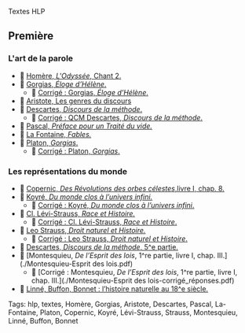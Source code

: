 Textes HLP

## Première

### L'art de la parole

- 📄 [Homère, *L'Odyssée*, Chant 2.](./Homère-L_Odyssée-Chant_2-Pénélope.pdf)
- 📄 [Gorgias, _Éloge d’Hélène_.](./Gorgias-Éloge_Hélène.pdf)
  - 📄 [Corrigé : Gorgias, _Éloge d’Hélène_.](./Gorgias-Éloge_Hélène-Corrigé2.pdf)
- 📄 [Aristote, Les genres du discours](./Aristote-Les_genres_du_discours.pdf)
- 📄 [Descartes, _Discours de la méthode_.](./Descartes_QCM.pdf)
  - 📄 [Corrigé : QCM Descartes, _Discours de la méthode_.](./Descartes_QCM-Corrigé.pdf)
- 📄 [Pascal, *Préface pour un Traité du vide.*](./Pascal-Traité_du_vide-Préface-La_science_et_la_religion.pdf)
- 📄 [La Fontaine, *Fables.*](./La_Fontaine-Le_droit_du_plus_fort.pdf)
- 📄 [Platon, _Gorgias_.](./Sujets_0-HLP-Platon.pdf)
  - 📄 [Corrigé : Platon, _Gorgias_.](./Platon-Gorgias-Sujet_0-Corrigé_philo.pdf)

### Les représentations du monde

- 📄 [Copernic, _Des Révolutions des orbes célestes_,livre I, chap. 8.](./Copernic-Des_révolutions_des_orbites_célestes.pdf)
- 📄 [Koyré, _Du monde clos à l’univers infini._](./Koyré-Du_monde_clos_à_l_univers_infini.pdf)
  - 📄 [Corrigé : Koyré, _Du monde clos à l’univers infini_.](./Koyré-Du_monde_clos_à_l_univers_infini-Corrigé-Page2.pdf)
- 📄 [Cl. Lévi-Strauss, _Race et Histoire._](./Lévi-Strauss_Race&Histoire.pdf)
  - 📄 [Corrigé : Cl. Lévi-Strauss, _Race et Histoire_.](./Lévi-Strauss_Race&Histoire-Réponses.pdf)
- 📄 [Leo Strauss, _Droit naturel et Histoire._](./Leo_Strauss-Droit_naturel_et_histoire.pdf)
  - 📄 [Corrigé : Leo Strauss, _Droit naturel et Histoire_.](./Leo_Strauss-Droit_naturel_et_histoire-Corrigé-réponses.pdf)
- 📄 [Descartes, _Discours de la méthode_, 5^e partie.](./Descartes-La_raison_est_le_propre_de_l’homme.pdf)
- 📄 [Montesquieu, _De l’Esprit des lois_, 1^re partie, livre I, chap. III.](./Montesquieu-Esprit des lois.pdf)
  - 📄 [Corrigé : Montesquieu, _De l’Esprit des lois_, 1^re partie, livre I, chap. III.](./Montesquieu-Esprit des lois-corrigé_réponses.pdf)
- 📄 [Linné, Buffon, Bonnet : l’histoire naturelle au 18^e siècle.](./Linné-Buffon-Bonnet.pdf)


Tags: hlp, textes, Homère, Gorgias, Aristote, Descartes, Pascal, La-Fontaine, Platon, Copernic, Koyré, Lévi-Strauss, Strauss, Montesquieu, Linné, Buffon, Bonnet
